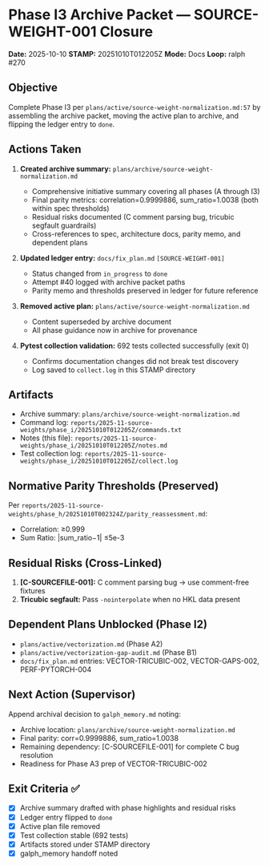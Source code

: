 # Phase I3 Archive Packet — SOURCE-WEIGHT-001 Closure

**Date:** 2025-10-10
**STAMP:** 20251010T012205Z
**Mode:** Docs
**Loop:** ralph #270

## Objective
Complete Phase I3 per `plans/active/source-weight-normalization.md:57` by assembling the archive packet, moving the active plan to archive, and flipping the ledger entry to `done`.

## Actions Taken

1. **Created archive summary:** `plans/archive/source-weight-normalization.md`
   - Comprehensive initiative summary covering all phases (A through I3)
   - Final parity metrics: correlation=0.9999886, sum_ratio=1.0038 (both within spec thresholds)
   - Residual risks documented (C comment parsing bug, tricubic segfault guardrails)
   - Cross-references to spec, architecture docs, parity memo, and dependent plans

2. **Updated ledger entry:** `docs/fix_plan.md` `[SOURCE-WEIGHT-001]`
   - Status changed from `in_progress` to `done`
   - Attempt #40 logged with archive packet paths
   - Parity memo and thresholds preserved in ledger for future reference

3. **Removed active plan:** `plans/active/source-weight-normalization.md`
   - Content superseded by archive document
   - All phase guidance now in archive for provenance

4. **Pytest collection validation:** 692 tests collected successfully (exit 0)
   - Confirms documentation changes did not break test discovery
   - Log saved to `collect.log` in this STAMP directory

## Artifacts
- Archive summary: `plans/archive/source-weight-normalization.md`
- Command log: `reports/2025-11-source-weights/phase_i/20251010T012205Z/commands.txt`
- Notes (this file): `reports/2025-11-source-weights/phase_i/20251010T012205Z/notes.md`
- Test collection log: `reports/2025-11-source-weights/phase_i/20251010T012205Z/collect.log`

## Normative Parity Thresholds (Preserved)
Per `reports/2025-11-source-weights/phase_h/20251010T002324Z/parity_reassessment.md`:
- Correlation: ≥0.999
- Sum Ratio: |sum_ratio−1| ≤5e-3

## Residual Risks (Cross-Linked)
1. **[C-SOURCEFILE-001]:** C comment parsing bug → use comment-free fixtures
2. **Tricubic segfault:** Pass `-nointerpolate` when no HKL data present

## Dependent Plans Unblocked (Phase I2)
- `plans/active/vectorization.md` (Phase A2)
- `plans/active/vectorization-gap-audit.md` (Phase B1)
- `docs/fix_plan.md` entries: VECTOR-TRICUBIC-002, VECTOR-GAPS-002, PERF-PYTORCH-004

## Next Action (Supervisor)
Append archival decision to `galph_memory.md` noting:
- Archive location: `plans/archive/source-weight-normalization.md`
- Final parity: corr=0.9999886, sum_ratio=1.0038
- Remaining dependency: [C-SOURCEFILE-001] for complete C bug resolution
- Readiness for Phase A3 prep of VECTOR-TRICUBIC-002

## Exit Criteria ✅
- [x] Archive summary drafted with phase highlights and residual risks
- [x] Ledger entry flipped to `done`
- [x] Active plan file removed
- [x] Test collection stable (692 tests)
- [x] Artifacts stored under STAMP directory
- [x] galph_memory handoff noted
